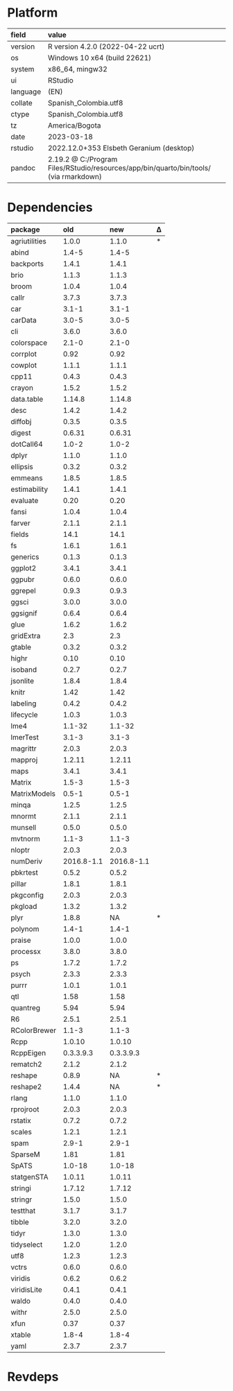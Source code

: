 # Platform

|field    |value                                                                                 |
|:--------|:-------------------------------------------------------------------------------------|
|version  |R version 4.2.0 (2022-04-22 ucrt)                                                     |
|os       |Windows 10 x64 (build 22621)                                                          |
|system   |x86_64, mingw32                                                                       |
|ui       |RStudio                                                                               |
|language |(EN)                                                                                  |
|collate  |Spanish_Colombia.utf8                                                                 |
|ctype    |Spanish_Colombia.utf8                                                                 |
|tz       |America/Bogota                                                                        |
|date     |2023-03-18                                                                            |
|rstudio  |2022.12.0+353 Elsbeth Geranium (desktop)                                              |
|pandoc   |2.19.2 @ C:/Program Files/RStudio/resources/app/bin/quarto/bin/tools/ (via rmarkdown) |

# Dependencies

|package       |old        |new        |Δ  |
|:-------------|:----------|:----------|:--|
|agriutilities |1.0.0      |1.1.0      |*  |
|abind         |1.4-5      |1.4-5      |   |
|backports     |1.4.1      |1.4.1      |   |
|brio          |1.1.3      |1.1.3      |   |
|broom         |1.0.4      |1.0.4      |   |
|callr         |3.7.3      |3.7.3      |   |
|car           |3.1-1      |3.1-1      |   |
|carData       |3.0-5      |3.0-5      |   |
|cli           |3.6.0      |3.6.0      |   |
|colorspace    |2.1-0      |2.1-0      |   |
|corrplot      |0.92       |0.92       |   |
|cowplot       |1.1.1      |1.1.1      |   |
|cpp11         |0.4.3      |0.4.3      |   |
|crayon        |1.5.2      |1.5.2      |   |
|data.table    |1.14.8     |1.14.8     |   |
|desc          |1.4.2      |1.4.2      |   |
|diffobj       |0.3.5      |0.3.5      |   |
|digest        |0.6.31     |0.6.31     |   |
|dotCall64     |1.0-2      |1.0-2      |   |
|dplyr         |1.1.0      |1.1.0      |   |
|ellipsis      |0.3.2      |0.3.2      |   |
|emmeans       |1.8.5      |1.8.5      |   |
|estimability  |1.4.1      |1.4.1      |   |
|evaluate      |0.20       |0.20       |   |
|fansi         |1.0.4      |1.0.4      |   |
|farver        |2.1.1      |2.1.1      |   |
|fields        |14.1       |14.1       |   |
|fs            |1.6.1      |1.6.1      |   |
|generics      |0.1.3      |0.1.3      |   |
|ggplot2       |3.4.1      |3.4.1      |   |
|ggpubr        |0.6.0      |0.6.0      |   |
|ggrepel       |0.9.3      |0.9.3      |   |
|ggsci         |3.0.0      |3.0.0      |   |
|ggsignif      |0.6.4      |0.6.4      |   |
|glue          |1.6.2      |1.6.2      |   |
|gridExtra     |2.3        |2.3        |   |
|gtable        |0.3.2      |0.3.2      |   |
|highr         |0.10       |0.10       |   |
|isoband       |0.2.7      |0.2.7      |   |
|jsonlite      |1.8.4      |1.8.4      |   |
|knitr         |1.42       |1.42       |   |
|labeling      |0.4.2      |0.4.2      |   |
|lifecycle     |1.0.3      |1.0.3      |   |
|lme4          |1.1-32     |1.1-32     |   |
|lmerTest      |3.1-3      |3.1-3      |   |
|magrittr      |2.0.3      |2.0.3      |   |
|mapproj       |1.2.11     |1.2.11     |   |
|maps          |3.4.1      |3.4.1      |   |
|Matrix        |1.5-3      |1.5-3      |   |
|MatrixModels  |0.5-1      |0.5-1      |   |
|minqa         |1.2.5      |1.2.5      |   |
|mnormt        |2.1.1      |2.1.1      |   |
|munsell       |0.5.0      |0.5.0      |   |
|mvtnorm       |1.1-3      |1.1-3      |   |
|nloptr        |2.0.3      |2.0.3      |   |
|numDeriv      |2016.8-1.1 |2016.8-1.1 |   |
|pbkrtest      |0.5.2      |0.5.2      |   |
|pillar        |1.8.1      |1.8.1      |   |
|pkgconfig     |2.0.3      |2.0.3      |   |
|pkgload       |1.3.2      |1.3.2      |   |
|plyr          |1.8.8      |NA         |*  |
|polynom       |1.4-1      |1.4-1      |   |
|praise        |1.0.0      |1.0.0      |   |
|processx      |3.8.0      |3.8.0      |   |
|ps            |1.7.2      |1.7.2      |   |
|psych         |2.3.3      |2.3.3      |   |
|purrr         |1.0.1      |1.0.1      |   |
|qtl           |1.58       |1.58       |   |
|quantreg      |5.94       |5.94       |   |
|R6            |2.5.1      |2.5.1      |   |
|RColorBrewer  |1.1-3      |1.1-3      |   |
|Rcpp          |1.0.10     |1.0.10     |   |
|RcppEigen     |0.3.3.9.3  |0.3.3.9.3  |   |
|rematch2      |2.1.2      |2.1.2      |   |
|reshape       |0.8.9      |NA         |*  |
|reshape2      |1.4.4      |NA         |*  |
|rlang         |1.1.0      |1.1.0      |   |
|rprojroot     |2.0.3      |2.0.3      |   |
|rstatix       |0.7.2      |0.7.2      |   |
|scales        |1.2.1      |1.2.1      |   |
|spam          |2.9-1      |2.9-1      |   |
|SparseM       |1.81       |1.81       |   |
|SpATS         |1.0-18     |1.0-18     |   |
|statgenSTA    |1.0.11     |1.0.11     |   |
|stringi       |1.7.12     |1.7.12     |   |
|stringr       |1.5.0      |1.5.0      |   |
|testthat      |3.1.7      |3.1.7      |   |
|tibble        |3.2.0      |3.2.0      |   |
|tidyr         |1.3.0      |1.3.0      |   |
|tidyselect    |1.2.0      |1.2.0      |   |
|utf8          |1.2.3      |1.2.3      |   |
|vctrs         |0.6.0      |0.6.0      |   |
|viridis       |0.6.2      |0.6.2      |   |
|viridisLite   |0.4.1      |0.4.1      |   |
|waldo         |0.4.0      |0.4.0      |   |
|withr         |2.5.0      |2.5.0      |   |
|xfun          |0.37       |0.37       |   |
|xtable        |1.8-4      |1.8-4      |   |
|yaml          |2.3.7      |2.3.7      |   |

# Revdeps


